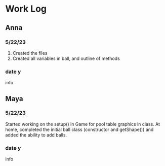 # Work Log

## Anna

### 5/22/23

1. Created the files
2. Created all variables in ball, and outline of methods

### date y

info


## Maya

### 5/22/23

Started working on the setup() in Game for pool table graphics in class.
At home, completed the initial ball class (constructor and getShape()) and added the ability to add balls. 

### date y

info

